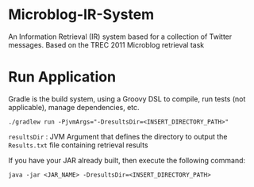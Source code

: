 # Microblog-IR-System
An Information Retrieval (IR) system based for a collection of Twitter messages. Based on the TREC 2011 Microblog retrieval task

# Run Application

Gradle is the build system, using a Groovy DSL to compile, run tests (not applicable), manage dependencies, etc. 

```shell
./gradlew run -PjvmArgs="-DresultsDir=<INSERT_DIRECTORY_PATH>"
```

`resultsDir` : JVM Argument that defines the directory to output the `Results.txt` file containing retrieval results

If you have your JAR already built, then execute the following command:
```shell
java -jar <JAR_NAME> -DresultsDir=<INSERT_DIRECTORY_PATH>
```